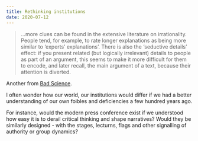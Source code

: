 ```yaml
---
title: Rethinking institutions
date: 2020-07-12
---
```


<blockquote>...more clues can be found in the extensive literature on irrationality. People tend, for example, to rate longer explanations as being more similar to ‘experts’ explanations’. There is also the ‘seductive details’ effect: if you present related (but logically irrelevant) details to people as part of an argument, this seems to make it more difficult for them to encode, and later recall, the main argument of a text, because their attention is diverted.</blockquote><p>Another from <a href="https://www.worldcat.org/title/science/oclc/718339454&amp;referer=brief_results">Bad Science</a>.</p><p>I often wonder how our world, our institutions would differ if we had a better understanding of our own foibles and deficiencies a few hundred years ago.</p><p>For instance, would the modern press conference exist if we understood how easy it is to derail critical thinking and shape narratives? Would they be similarly designed - with the stages, lecturns, flags and other signalling of authority or group dynamics?</p>